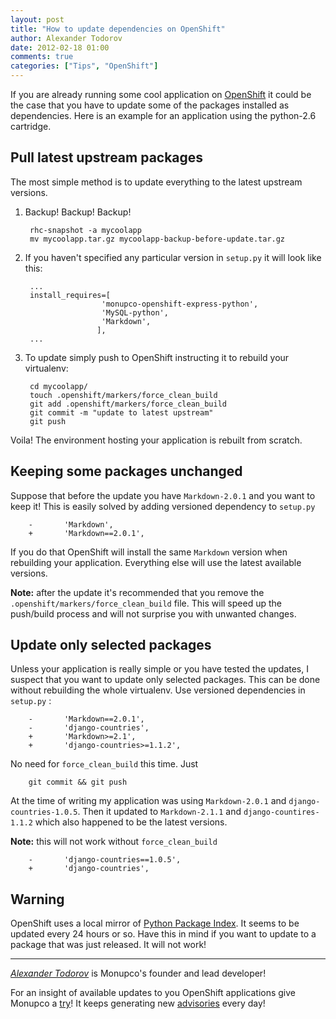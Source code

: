 ```yaml
---
layout: post
title: "How to update dependencies on OpenShift"
author: Alexander Todorov
date: 2012-02-18 01:00
comments: true
categories: ["Tips", "OpenShift"]
---
```


If you are already running some cool application on [OpenShift](http://openshift.redhat.com)
it could be the case that you have to update some of the packages installed as dependencies.
Here is an example for an application using the python-2.6 cartridge.


Pull latest upstream packages
-----------------------------

The most simple method is to update everything to the latest upstream versions. 

1. Backup! Backup! Backup!

        rhc-snapshot -a mycoolapp
        mv mycoolapp.tar.gz mycoolapp-backup-before-update.tar.gz

1. If you haven't specified any particular version in `setup.py` it will
look like this:

        ...
        install_requires=[
                        'monupco-openshift-express-python',
                        'MySQL-python',
                        'Markdown',
                       ],
        ...

1. To update simply push to OpenShift instructing it to rebuild your virtualenv:

        cd mycoolapp/
        touch .openshift/markers/force_clean_build
        git add .openshift/markers/force_clean_build
        git commit -m "update to latest upstream"
        git push

Voila! The environment hosting your application is rebuilt from scratch.

Keeping some packages unchanged
-------------------------------

Suppose that before the update you have `Markdown-2.0.1` and you want to keep it!
This is easily solved by adding versioned dependency to `setup.py`

        -       'Markdown',
        +       'Markdown==2.0.1',

If you do that OpenShift will install the same `Markdown` version when rebuilding your
application. Everything else will use the latest available versions.


**Note:** after the update it's recommended that you remove the 
`.openshift/markers/force_clean_build` file. This will speed up the push/build process
and will not surprise you with unwanted changes.


Update only selected packages
-------------------------

Unless your application is really simple or you have tested the updates, I suspect that
you want to update only selected packages. This can be done without rebuilding the whole
virtualenv. Use versioned dependencies in `setup.py` :

        -       'Markdown==2.0.1',
        -       'django-countries',
        +       'Markdown>=2.1',
        +       'django-countries>=1.1.2',

No need for `force_clean_build` this time. Just

        git commit && git push

At the time of writing my application was using `Markdown-2.0.1` and `django-countries-1.0.5`.
Then it updated to `Markdown-2.1.1` and `django-countires-1.1.2` which also happened to be
the latest versions.


**Note:** this will not work without `force_clean_build`

        -       'django-countries==1.0.5',
        +       'django-countries',


Warning
-------

OpenShift uses a local mirror of [Python Package Index](http://pypi.python.org).
It seems to be updated every 24 hours or so. Have this in mind if you want to update
to a package that was just released. It will not work!


---------------------------------------------------------------------------------

[*Alexander Todorov*](http://about.me/atodorov) is Monupco's founder and lead developer!

For an insight of available updates to you OpenShift applications give
Monupco a [try](https://monupco-otb.rhcloud.com/applications/mine/)!
It keeps generating new [advisories](http://monupco.com/advisories/) every day!

